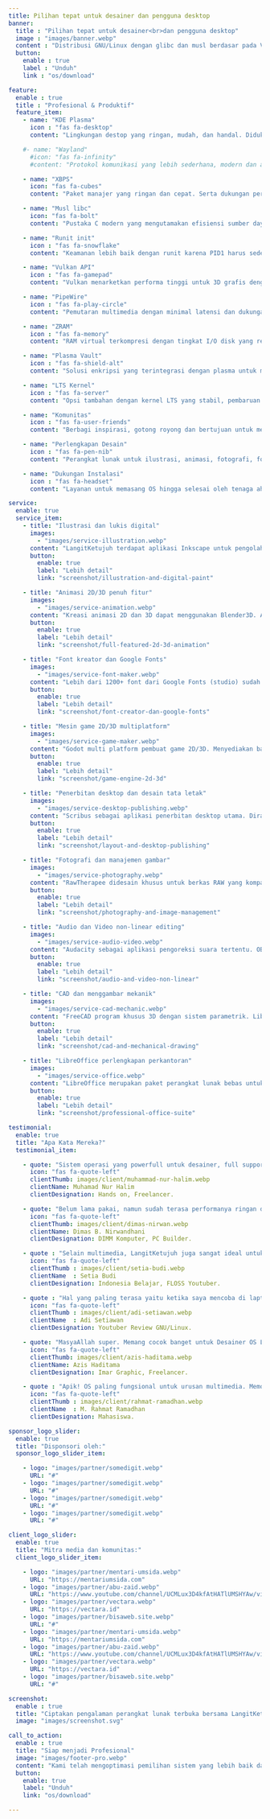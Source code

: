 ```yaml
---
title: Pilihan tepat untuk desainer dan pengguna desktop
banner:
  title : "Pilihan tepat untuk desainer<br>dan pengguna desktop"
  image : "images/banner.webp"
  content : "Distribusi GNU/Linux dengan glibc dan musl berdasar pada VoidLinux. Menggunakan runit init, KDE lingkungan desktop, pembaruan stabil rilis bergulir dan sumber daya yang efisien."
  button:
    enable : true
    label : "Unduh"
    link : "os/download"

feature:
  enable : true
  title : "Profesional & Produktif"
  feature_item:
    - name: "KDE Plasma"
      icon : "fas fa-desktop"
      content: "Lingkungan destop yang ringan, mudah, dan handal. Didukung dengan aplikasi KDE seperti Elisa dan KDE Connect."

    #- name: "Wayland"
      #icon: "fas fa-infinity"
      #content: "Protokol komunikasi yang lebih sederhana, modern dan aman. Sesi utama display server dan pengganti X11."

    - name: "XBPS"
      icon: "fas fa-cubes"
      content: "Paket manajer yang ringan dan cepat. Serta dukungan perangkat lunak yang stabil dan terbarukan (Rilis bergulir)."

    - name: "Musl libc"
      icon: "fas fa-bolt"
      content: "Pustaka C modern yang mengutamakan efisiensi sumber daya. Proses render dan kompilasi semakin cepat."

    - name: "Runit init"
      icon : "fas fa-snowflake"
      content: "Keamanan lebih baik dengan runit karena PID1 harus sederhana, minimalis, stabil dan bebas dari systemd."

    - name: "Vulkan API"
      icon : "fas fa-gamepad"
      content: "Vulkan menarketkan performa tinggi untuk 3D grafis dengan penggunaan CPU dan GPU yang lebih seimbang."

    - name: "PipeWire"
      icon : "fas fa-play-circle"
      content: "Pemutaran multimedia dengan minimal latensi dan dukungan aplikasi berbasis PulseAudio, JACK, ALSA dan GStreamer."

    - name: "ZRAM"
      icon : "fas fa-memory"
      content: "RAM virtual terkompresi dengan tingkat I/O disk yang rendah dan penambahan ruang memori 25% lebih dari RAM fisik."

    - name: "Plasma Vault"
      icon : "fas fa-shield-alt"
      content: "Solusi enkripsi yang terintegrasi dengan plasma untuk menyimpan direktori berkas rahasia dengan berbagai format."

    - name: "LTS Kernel"
      icon : "fas fa-server"
      content: "Opsi tambahan dengan kernel LTS yang stabil, pembaruan minor, perbaikan keamanan dan dukungan lebih lama."

    - name: "Komunitas"
      icon : "fas fa-user-friends"
      content: "Berbagi inspirasi, gotong royong dan bertujuan untuk mensosialisasikan perangkat lunak terbuka."

    - name: "Perlengkapan Desain"
      icon : "fas fa-pen-nib"
      content: "Perangkat lunak untuk ilustrasi, animasi, fotografi, font dan game kreator. Google fonts sudah termasuk. (*studio)"

    - name: "Dukungan Instalasi"
      icon : "fas fa-headset"
      content: "Layanan untuk memasang OS hingga selesai oleh tenaga ahli. Hubungi kami melalui telegram atau surel. (*studio)"

service:
  enable: true
  service_item:
    - title: "Ilustrasi dan lukis digital"
      images:
        - "images/service-illustration.webp"
      content: "LangitKetujuh terdapat aplikasi Inkscape untuk pengolah vektor, GIMP pengolah raster dan Krita untuk lukis digital. Selain itu terdapat plugin GMIC-QT sebagai framework pemroses gambar."
      button:
        enable: true
        label: "Lebih detail"
        link: "screenshot/illustration-and-digital-paint"

    - title: "Animasi 2D/3D penuh fitur"
      images:
        - "images/service-animation.webp"
      content: "Kreasi animasi 2D dan 3D dapat menggunakan Blender3D. Animasi vektor menggunakan Synfig Studio dan OpenToonz animasi frame per frame yang kaya fitur namun mudah digunakan secara bersamaan."
      button:
        enable: true
        label: "Lebih detail"
        link: "screenshot/full-featured-2d-3d-animation"

    - title: "Font kreator dan Google Fonts"
      images:
        - "images/service-font-maker.webp"
      content: "Lebih dari 1200+ font dari Google Fonts (studio) sudah terpasang dan dapat digunakan untuk keperluan ilustrasi, branding, projek desain UI secara bebas. Serta terdapat FontForge untuk membuat font dengan berbagai typeface."
      button:
        enable: true
        label: "Lebih detail"
        link: "screenshot/font-creator-dan-google-fonts"

    - title: "Mesin game 2D/3D multiplatform"
      images:
        - "images/service-game-maker.webp"
      content: "Godot multi platform pembuat game 2D/3D. Menyediakan banyak tools yang komprehensif dan dapat mengeksport ke platform desktop (Windows, Linux & MacOS), platform mobile (Android & IOS) dan web (Html5)."
      button:
        enable: true
        label: "Lebih detail"
        link: "screenshot/game-engine-2d-3d"

    - title: "Penerbitan desktop dan desain tata letak"
      images:
        - "images/service-desktop-publishing.webp"
      content: "Scribus sebagai aplikasi penerbitan desktop utama. Dirancang untuk tata letak, penyusunan huruf dan persiapan pengaturan gambar berkualitas profesional."
      button:
        enable: true
        label: "Lebih detail"
        link: "screenshot/layout-and-desktop-publishing"

    - title: "Fotografi dan manajemen gambar"
      images:
        - "images/service-photography.webp"
      content: "RawTherapee didesain khusus untuk berkas RAW yang kompatibel dengan format kamera DSLR, JPG dan TIFF. Digikam untuk mengatur seluruh koleksi gambar, membuat album dan membuat katalog."
      button:
        enable: true
        label: "Lebih detail"
        link: "screenshot/photography-and-image-management"

    - title: "Audio dan Video non-linear editing"
      images:
        - "images/service-audio-video.webp"
      content: "Audacity sebagai aplikasi pengoreksi suara tertentu. OBS Studio sebagai perekam desktop. SoundKonverter sebagai konverter audio. Dukungan Jack dengan Cadence dan Carla."
      button:
        enable: true
        label: "Lebih detail"
        link: "screenshot/audio-and-video-non-linear"

    - title: "CAD dan menggambar mekanik"
      images:
        - "images/service-cad-mechanic.webp"
      content: "FreeCAD program khusus 3D dengan sistem parametrik. LibreCAD sebagai perancang gambar teknis (CAD) kompleks untuk gambar 2D."
      button:
        enable: true
        label: "Lebih detail"
        link: "screenshot/cad-and-mechanical-drawing"

    - title: "LibreOffice perlengkapan perkantoran"
      images:
        - "images/service-office.webp"
      content: "LibreOffice merupakan paket perangkat lunak bebas untuk perlengkapan perkantoran yang lengkap. Seperti membuat booklet, skripsi, disertasi. Presentasi dan pelaporan perhitungan dengan database."
      button:
        enable: true
        label: "Lebih detail"
        link: "screenshot/professional-office-suite"

testimonial:
  enable: true
  title: "Apa Kata Mereka?"
  testimonial_item:

    - quote: "Sistem operasi yang powerfull untuk desainer, full support dari CS, rendering cepat, font sudah terinstall free komersil, sudah ada tool export untuk inkscape yang lengkap dan banyak lagi keunggulan lainnya."
      icon: "fas fa-quote-left"
      clientThumb: images/client/muhammad-nur-halim.webp
      clientName: Muhamad Nur Halim
      clientDesignation: Hands on, Freelancer.

    - quote: "Belum lama pakai, namun sudah terasa performanya ringan dan cepat. Tentunya tidak perlu banyak install aplikasi yang harus diunduh dan dipasang karena sudah tersedia siap pakai."
      icon: "fas fa-quote-left"
      clientThumb: images/client/dimas-nirwan.webp
      clientName: Dimas B. Nirwandhani
      clientDesignation: DIMM Komputer, PC Builder.

    - quote : "Selain multimedia, LangitKetujuh juga sangat ideal untuk digunakan oleh software engineer dan data scientist. Menurut kami mereka telah mengupayakan distro linux yang well crafted dan layak mendapatkan apresiasi."
      icon: "fas fa-quote-left"
      clientThumb : images/client/setia-budi.webp
      clientName  : Setia Budi
      clientDesignation: Indonesia Belajar, FLOSS Youtuber.

    - quote : "Hal yang paling terasa yaitu ketika saya mencoba di laptop dengan posisi sudah terpasang LangitKetujuh, kipas nyaris tidak terdengar. Berbeda dengan GNU/Linux yang saya gunakan sebelumnya yang suhunya kurang stabil."
      icon: "fas fa-quote-left"
      clientThumb : images/client/adi-setiawan.webp
      clientName  : Adi Setiawan
      clientDesignation: Youtuber Review GNU/Linux.

    - quote: "MasyaAllah super. Memang cocok banget untuk Desainer OS LangitKetujuh ini. Semoga Allah senantiasa berikan keberkahan dan kemudahan untuk mengembangkan OS ini & serta menjadi ladang dakwah islam."
      icon: "fas fa-quote-left"
      clientThumb: images/client/azis-haditama.webp
      clientName: Azis Haditama
      clientDesignation: Imar Graphic, Freelancer.

    - quote : "Apik! OS paling fungsional untuk urusan multimedia. Memory dan CPU usage yang bisa super efisien, baik ketika baru dihidupkan maupun sudah melakukan banyak program. Saya suka semua aspek LangitKetujuh ini."
      icon: "fas fa-quote-left"
      clientThumb : images/client/rahmat-ramadhan.webp
      clientName  : M. Rahmat Ramadhan
      clientDesignation: Mahasiswa.

sponsor_logo_slider:
  enable: true
  title: "Disponsori oleh:"
  sponsor_logo_slider_item:

    - logo: "images/partner/somedigit.webp"
      URL: "#"
    - logo: "images/partner/somedigit.webp"
      URL: "#"
    - logo: "images/partner/somedigit.webp"
      URL: "#"
    - logo: "images/partner/somedigit.webp"
      URL: "#"

client_logo_slider:
  enable: true
  title: "Mitra media dan komunitas:"
  client_logo_slider_item:

    - logo: "images/partner/mentari-umsida.webp"
      URL: "https://mentariumsida.com"
    - logo: "images/partner/abu-zaid.webp"
      URL: "https://www.youtube.com/channel/UCMLux3D4kfAtHATlUMSHYAw/videos"
    - logo: "images/partner/vectara.webp"
      URL: "https://vectara.id"
    - logo: "images/partner/bisaweb.site.webp"
      URL: "#"
    - logo: "images/partner/mentari-umsida.webp"
      URL: "https://mentariumsida.com"
    - logo: "images/partner/abu-zaid.webp"
      URL: "https://www.youtube.com/channel/UCMLux3D4kfAtHATlUMSHYAw/videos"
    - logo: "images/partner/vectara.webp"
      URL: "https://vectara.id"
    - logo: "images/partner/bisaweb.site.webp"
      URL: "#"

screenshot:
  enable : true
  title: "Ciptakan pengalaman perangkat lunak terbuka bersama LangitKetujuh"
  image: "images/screenshot.svg"

call_to_action:
  enable : true
  title: "Siap menjadi Profesional"
  image: "images/footer-pro.webp"
  content: "Kami telah mengoptimasi pemilihan sistem yang lebih baik dan menyesuaikan aplikasi sesuai kebutuhan spesifik. LangitKetujuh GNU/Linux akan membantu Anda menjadi desainer yang tangguh dengan perangkat lunak terbuka."
  button:
    enable: true
    label: "Unduh"
    link: "os/download"

---
```

